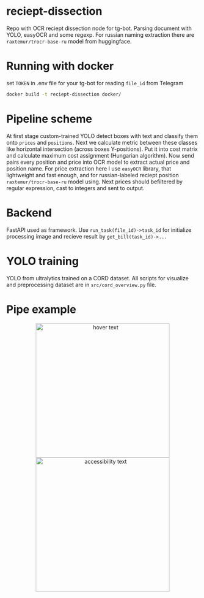 # reciept-dissection
Repo with OCR reciept dissection node for tg-bot. Parsing document with YOLO, easyOCR and some regexp. For russian naming extraction there are `raxtemur/trocr-base-ru` model from huggingface.

# Running with docker
set `TOKEN` in .env file for your tg-bot for reading `file_id` from Telegram
```bash
docker build -t reciept-dissection docker/
```

# Pipeline scheme
At first stage custom-trained YOLO detect boxes with text and classify them onto `prices` and `positions`. Next we calculate metric between these classes like horizontal intersection (across boxes Y-positions). Put it into cost matrix and calculate maximum cost assignment (Hungarian algorithm). Now send pairs every position and price into OCR model to extract actual price and position name. For price extraction here I use `easyOCR` library, that lightweight and fast enough, and for russian-labeled reciept position `raxtemur/trocr-base-ru` model using. Next prices should befiltered by regular expression, cast to integers and sent to output.

# Backend 
FastAPI used as framework. Use `run_task(file_id)->task_id` for initialize processing image and recieve result by `get_bill(task_id)->...`

# YOLO training
YOLO from ultralytics trained on a CORD dataset. All scripts for visualize and preprocessing dataset are in `src/cord_overview.py` file.

# Pipe example
<p align="center">
  <img src="your_relative_path_here" width="350" title="hover text">
  <img src="your_relative_path_here_number_2_large_name" width="350" alt="accessibility text">
</p>